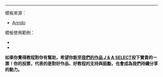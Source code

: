 
<br/>
<hr/>
模板來源：

* <a href="http://anndo-blog.logdown.com/" target="_blank"> Anndo </a>

模板使用範例：
* <a href="" target="_blank">  </a>
* <a href="" target="_blank">  </a>

**如果你覺得教程對你有幫助，希望你能至<a href="https://fullstack.xinshengdaxue.com/works/558" target="_blank">我們的作品 J & A SELECT</a>投下寶貴的一票！你的投票，代表的是對好作品、好教程的支持與鼓勵，也會成為我們持續分享的動力。**
